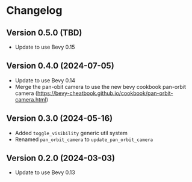 # Changelog

## Version 0.5.0 (TBD)

- Update to use Bevy 0.15

## Version 0.4.0 (2024-07-05)

- Update to use Bevy 0.14
- Merge the pan-obit camera to use the new bevy cookbook pan-orbit camera (https://bevy-cheatbook.github.io/cookbook/pan-orbit-camera.html)

## Version 0.3.0 (2024-05-16)

- Added `toggle_visibility` generic util system
- Renamed `pan_orbit_camera` to `update_pan_orbit_camera`

## Version 0.2.0 (2024-03-03)

- Update to use Bevy 0.13
